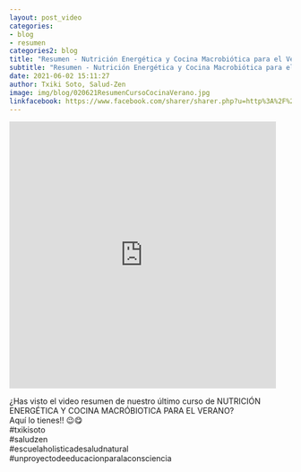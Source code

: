 ```yaml
---
layout: post_video
categories:
- blog
- resumen
categories2: blog
title: "Resumen - Nutrición Energética y Cocina Macrobiótica para el Verano"
subtitle: "Resumen - Nutrición Energética y Cocina Macrobiótica para el Verano"
date: 2021-06-02 15:11:27
author: Txiki Soto, Salud-Zen
image: img/blog/020621ResumenCursoCocinaVerano.jpg
linkfacebook: https://www.facebook.com/sharer/sharer.php?u=http%3A%2F%2Fwww.salud-zen.com%2Fblog%2F2021%2F06%2F02%2Fresumen-curso-comida-verano.html&amp;src=sdkpreparse
---
```


<iframe src="https://www.facebook.com/plugins/video.php?height=476&href=https%3A%2F%2Fwww.facebook.com%2Fsaludzen.estilodevida%2Fvideos%2F3069862556578694%2F&show_text=false&width=476&t=0" width="476" height="476" style="border:none;overflow:hidden" scrolling="no" frameborder="0" allowfullscreen="true" allow="autoplay; clipboard-write; encrypted-media; picture-in-picture; web-share" allowFullScreen="true"></iframe>

¿Has visto el video resumen de nuestro último curso de NUTRICIÓN ENERGÉTICA Y COCINA MACRÓBIOTICA PARA EL VERANO?  
Aquí lo tienes!! 😉😋  
#txikisoto  
#saludzen  
#escuelaholisticadesaludnatural
#unproyectodeeducacionparalaconsciencia  
